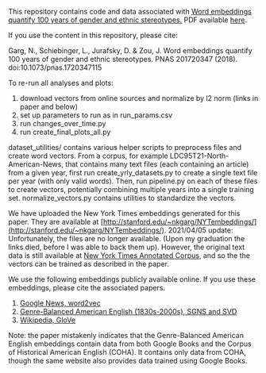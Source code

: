 This repository contains code and data associated with [Word embeddings quantify 100 years of gender and ethnic stereotypes.](https://doi.org/10.1073/pnas.1720347115) PDF available [here](http://gargnikhil.com/files/pdfs/GSJZ18_embedstereotypes.pdf).

If you use the content in this repository, please cite:

Garg, N., Schiebinger, L., Jurafsky, D. & Zou, J. Word embeddings quantify 100 years of gender and ethnic stereotypes. PNAS 201720347 (2018). doi:10.1073/pnas.1720347115

To re-run all analyses and plots:
1. download vectors from online sources and normalize by l2 norm (links in paper and below)
2. set up parameters to run as in run_params.csv
3. run changes_over_time.py
4. run create_final_plots_all.py

dataset_utilities/ contains various helper scripts to preprocess files and create word vectors. From a corpus, for example LDC95T21-North-American-News, that contains many text files (each containing an article) from a given year, first run create_yrly_datasets.py to create a single text file per year (with only valid words). Then, run pipeline.py on each of these files to create vectors, potentially combining multiple years into a single training set. normalize_vectors.py contains utilities to standardize the vectors.

We have uploaded the New York Times embeddings generated for this paper. They are available at [http://stanford.edu/~nkgarg/NYTembeddings/](http://stanford.edu/~nkgarg/NYTembeddings/). 2021/04/05 update: Unfortunately, the files are no longer available. (Upon my graduation the links died, before I was able to back them up). However, the original text data is still available at [New York Times Annotated Corpus](https://catalog.ldc.upenn.edu/ldc2008t19), and so the the vectors can be trained as described in the paper. 

We use the following embeddings publicly available online. If you use these embeddings, please cite the associated papers.

1. [Google News, word2vec](https://code.google.com/archive/p/word2vec/)
2. [Genre-Balanced American English (1830s-2000s), SGNS and SVD](https://nlp.stanford.edu/projects/histwords/)
3. [Wikipedia, GloVe](https://nlp.stanford.edu/projects/glove/)

Note: the paper mistakenly indicates that the Genre-Balanced American English embeddings contain data from both Google Books and the Corpus of Historical American English (COHA). It contains only data from COHA, though the same website also provides data trained using Google Books.
